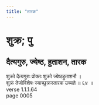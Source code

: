 ```yaml
---
title: "तारक"
---
```


# शुक्र; पु
## दैत्यगुरु, ज्येष्ठ, हुताशन, तारक
शुक्रो दैत्यगुरुः प्रोक्तः शुक्रो ज्येष्ठहुताशनौ ।<br />शुक्रं तेजोविशेषः स्याच्छुक्रस्तारक उच्यते ॥ ६४ ॥<br />verse 1.1.1.64<br />page 0005

